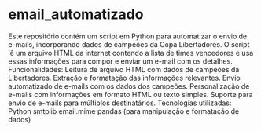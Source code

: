 # email_automatizado
 Este repositório contém um script em Python para automatizar o envio de e-mails, incorporando dados de campeões da Copa Libertadores. O script lê um arquivo HTML da internet contendo a lista de times vencedores e usa essas informações para compor e enviar um e-mail com os detalhes.  Funcionalidades:  Leitura de arquivo HTML com dados de campeões da Libertadores. Extração e formatação das informações relevantes. Envio automatizado de e-mails com os dados dos campeões. Personalização de e-mails com informações em formato HTML ou texto simples. Suporte para envio de e-mails para múltiplos destinatários. Tecnologias utilizadas:  Python smtplib email.mime pandas (para manipulação e formatação de dados)
